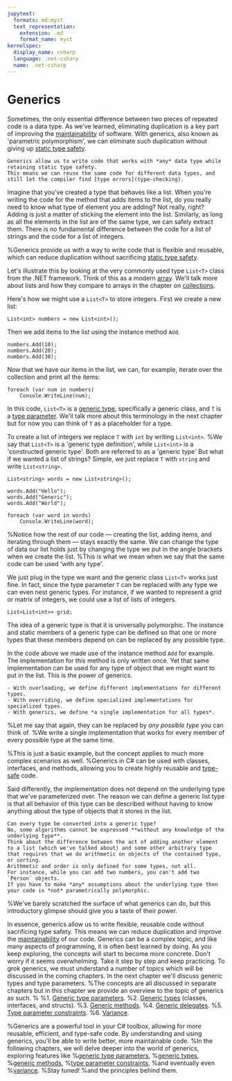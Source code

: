 ```yaml
---
jupytext:
  formats: md:myst
  text_representation:
    extension: .md
    format_name: myst
kernelspec:
  display_name: csharp
  language: .net-csharp
  name: .net-csharp
---
```


# Generics

Sometimes, the only essential difference between two pieces of repeated code is a data type.
As we've learned, eliminating duplication is a key part of improving the [maintainability](maintainability) of software.
With generics, also known as 'parametric polymorphism', we can eliminate such duplication without giving up [static type safety](type-checking).

```{admonition} Key point
Generics allow us to write code that works with *any* data type while retaining static type safety.
This means we can reuse the same code for different data types, and still let the compiler find [type errors](type-checking).
```

Imagine that you've created a type that behaves like a list.
When you're writing the code for the method that adds items to the list, do you really need to know what type of element you are adding?
Not really, right?
Adding is just a matter of sticking the element into the list.
Similarly, as long as all the elements in the list are of the same type, we can safely extract them.
There is no fundamental difference between the code for a list of strings and the code for a list of integers.

%Generics provide us with a way to write code that is flexible and reusable, which can reduce duplication without sacrificing [static type safety](type-safety).

Let's illustrate this by looking at the very commonly used type `List<T>` class from the .NET framework. Think of this as a modern [array](arrays). We'll talk more about lists and how they compare to arrays in the chapter on [collections](collections).

Here's how we might use a `List<T>` to store integers.
First we create a new list:

```{code-cell}
List<int> numbers = new List<int>();
```

Then we add items to the list using the instance method `Add`.
```{code-cell}
numbers.Add(10);
numbers.Add(20);
numbers.Add(30);
```

Now that we have our items in the list, we can, for example, iterate over the collection and print all the items:

```{code-cell}
foreach (var num in numbers)
    Console.WriteLine(num);
```

In this code, `List<T>` is a [generic type](generic-types), specifically a generic class, and `T` is a [type parameter](generic-type-parameters). We'll talk more about this terminology in the next chapter but for now you can think of `T` as a placeholder for a type.

To create a list of integers we replace `T` with `int` by writing `List<int>`.
%We say that `List<T>` is a 'generic type definition', while `List<int>` is a 'constructed generic type'. Both are referred to as a 'generic type'
But what if we wanted a list of strings? Simple, we just replace `T` with `string` and write `List<string>`.

```{code-cell}
List<string> words = new List<string>();

words.Add("Hello");
words.Add("Generic");
words.Add("World");

foreach (var word in words)
    Console.WriteLine(word);
```

%Notice how the rest of our code — creating the list, adding items, and iterating through them — stays exactly the same. We can change the type of data our list holds just by changing the type we put in the angle brackets when we create the list.
%This is what we mean when we say that the same code can be used 'with any type'.

We just plug in the type we want and the generic class `List<T>` works just fine.
In fact, since the type parameter `T` can be replaced with any type we can even nest generic types.
For instance, if we wanted to represent a grid or matrix of integers, we could use a list of lists of integers.

```{code-cell}
List<List<int>> grid;
```

The idea of a generic type is that it is universally polymorphic.
The instance and static members of a generic type can be defined so that one or more types that these members depend on can be replaced by any possible type.

In the code above we made use of the instance method `Add` for example.
The implementation for this method is only written once. Yet that same implementation can be used for any type of object that we might want to put in the list.
This is the power of generics.

```{hint}
- With overloading, we define different implementations for different types.
- With overriding, we define specialized implementations for specialized types.
- With generics, we define *a single implementation for all types*.
```

%Let me say that again, they can be replaced by *any possible type* you can think of.
%We write a single implementation that works for every member of every possible type at the same time.

%This is just a basic example, but the concept applies to much more complex scenarios as well.
%Generics in C# can be used with classes, interfaces, and methods, allowing you to create highly reusable and [type-safe](type-safety) code.

Said differently, the implementation does not depend on the underlying type that we've parameterized over.
The reason we can define a generic list type is that all behavior of this type can be described without having to know anything about the type of objects that it stores in the list.

```{warning}
Can every type be converted into a generic type?
No, some algorithms cannot be expressed **without any knowledge of the underlying type**.
Think about the difference between the act of adding another element to a list (which we've talked about) and some other arbitrary type that requires that we do arithmetic on objects of the contained type, or sorting.
Arithmetic and order is only defined for some types, not all.
For instance, while you can add two numbers, you can't add two `Person` objects.
If you have to make *any* assumptions about the underlying type then your code is *not* parametrically polymorphic.
```

%We've barely scratched the surface of what generics can do, but this introductory glimpse should give you a taste of their power.

In essence, generics allow us to write flexible, reusable code without sacrificing type safety. This means we can reduce duplication and improve the [maintainability](maintainability) of our code.
Generics can be a complex topic, and like many aspects of programming, it is often best learned by doing. As you keep exploring, the concepts will start to become more concrete. Don't worry if it seems overwhelming. Take it step by step and keep practicing.
To grok generics, we must understand a number of topics which will be discussed in the coming chapters.
In the next chapter we'll discuss generic types and type parameters.
%The concepts are all discussed in separate chapters but in this chapter we provide an overview to the topic of generics as such.
%
%1. [Generic type parameters](generic-type-parameters).
%2. [Generic types](generic-types) (classes, interfaces, and structs).
%3. [Generic methods](generic-methods).
%4. [Generic delegates](delegates).
%5. [Type parameter constraints](type-parameter-constraints).
%6. [Variance](variance).

%Generics are a powerful tool in your C# toolbox, allowing for more reusable, efficient, and type-safe code. By understanding and using generics, you'll be able to write better, more maintainable code.
%In the following chapters, we will delve deeper into the world of generics, exploring features like
%[generic type parameters](generic-type-parameters),
%[generic types](generic-types),
%[generic methods](generic-methods),
%[type parameter constraints](type-parameter-constraints),
%and eventually even
%[variance](variance).
%Stay tuned!
%and the principles behind them.




